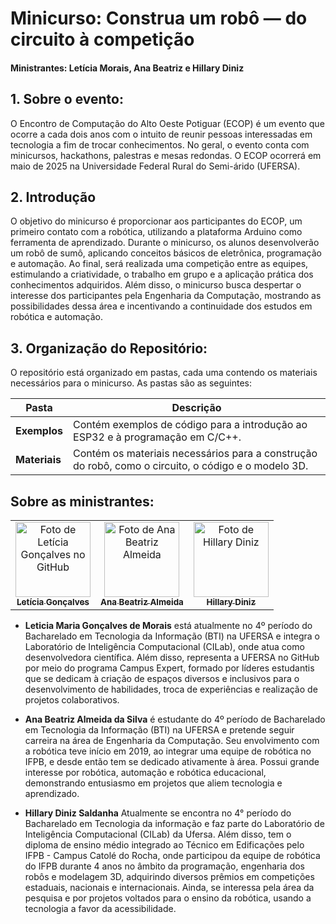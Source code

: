 # Minicurso: Construa um robô — do circuito à competição
#### Ministrantes: Letícia Morais, Ana Beatriz e Hillary Diniz

## 1. Sobre o evento:
O Encontro de Computação do Alto Oeste Potiguar (ECOP) é um evento que ocorre a cada dois anos com o intuito de reunir pessoas interessadas em tecnologia a fim de trocar conhecimentos. No geral, o evento conta com minicursos, hackathons, palestras e mesas redondas. O ECOP ocorrerá em maio de 2025 na Universidade Federal Rural do Semi-árido (UFERSA).

## 2. Introdução
O objetivo do minicurso é proporcionar aos participantes do ECOP, um primeiro contato com a robótica, utilizando a plataforma Arduino como ferramenta de aprendizado. Durante o minicurso, os alunos desenvolverão um robô de sumô, aplicando conceitos básicos de eletrônica, programação e automação. Ao final, será realizada uma competição entre as equipes, estimulando a criatividade, o trabalho em grupo e a aplicação prática dos conhecimentos adquiridos. Além disso, o minicurso busca despertar o interesse dos participantes pela Engenharia da Computação, mostrando as possibilidades dessa área e incentivando a continuidade dos estudos em robótica e automação.

## 3. Organização do Repositório:

O repositório está organizado em pastas, cada uma contendo os materiais necessários para o minicurso. As pastas são as seguintes:

| Pasta | Descrição |
|-------|-----------|
| **Exemplos** | Contém exemplos de código para a introdução ao ESP32 e à programação em C/C++. |
| **Materiais** | Contém os materiais necessários para a construção do robô, como o circuito, o código e o modelo 3D. |



## Sobre as ministrantes:
<table align="center">
  <tr>    
    <td align="center">
      <a href="https://github.com/letsticia">
        <img src="https://avatars.githubusercontent.com/u/126128839?v=4" 
        width="120px;" alt="Foto de Letícia Gonçalves no GitHub"/><br>
        <sub>
          <b>Letícia Gonçalves</b>
         </sub>
      </a>
    </td>
    <td align="center">
      <a href="https://github.com/biiaalmeida">
        <img src="https://avatars.githubusercontent.com/u/112524121?v=4" 
        width="120px;" alt="Foto de Ana Beatriz Almeida"/><br>
        <sub>
          <b>Ana Beatriz Almeida</b>
         </sub>
      </a>
    </td>
    <td align="center">
      <a href="https://github.com/hillaryds">
        <img src="https://avatars.githubusercontent.com/u/143619299?v=4" 
        width="120px;" alt="Foto de Hillary Diniz"/><br>
        <sub>
          <b>Hillary Diniz</b>
         </sub>
      </a>
    </td>
  </tr>
</table>

- **Leticia Maria Gonçalves de Morais**  está atualmente no 4º período do Bacharelado em Tecnologia da Informação (BTI) na UFERSA e integra o Laboratório de Inteligência Computacional (CILab), onde atua como desenvolvedora científica. Além disso, representa a UFERSA no GitHub por meio do programa Campus Expert, formado por líderes estudantis que se dedicam à criação de espaços diversos e inclusivos para o desenvolvimento de habilidades, troca de experiências e realização de projetos colaborativos.

- **Ana Beatriz Almeida da Silva** é estudante do 4º período de Bacharelado em Tecnologia da Informação (BTI) na UFERSA e pretende seguir carreira na área de Engenharia da Computação. Seu envolvimento com a robótica teve início em 2019, ao integrar uma equipe de robótica no IFPB, e desde então tem se dedicado ativamente à área. Possui grande interesse por robótica, automação e robótica educacional, demonstrando entusiasmo em projetos que aliem tecnologia e aprendizado.

- **Hillary Diniz Saldanha** Atualmente se encontra no 4° período do Bacharelado em Tecnologia da informação e faz parte do Laboratório de Inteligência Computacional (CILab) da Ufersa. Além disso,  tem o diploma de ensino médio integrado ao Técnico em Edificações pelo IFPB - Campus Catolé do Rocha, onde participou da equipe de robótica do IFPB durante 4 anos no âmbito da programação, engenharia dos robôs e modelagem 3D, adquirindo diversos prêmios em competições estaduais, nacionais e internacionais. Ainda, se interessa pela área da pesquisa e por projetos voltados para o ensino da robótica, usando a tecnologia a favor da acessibilidade.
